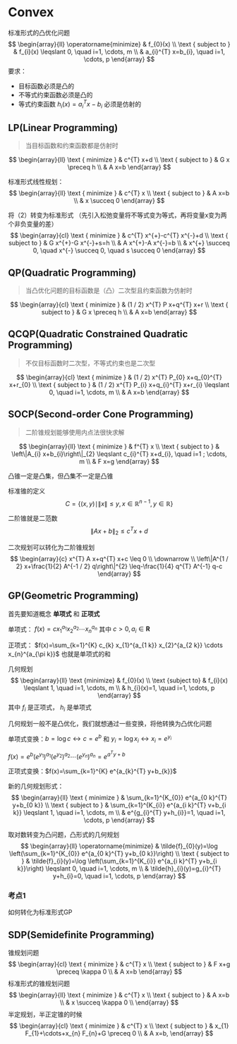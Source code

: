 # Convex

标准形式的凸优化问题
$$
\begin{array}{ll}
\operatorname{minimize} & f_{0}(x) \\
\text { subject to } & f_{i}(x) \leqslant 0, \quad i=1, \cdots, m \\
& a_{i}^{T} x=b_{i}, \quad i=1, \cdots, p
\end{array}
$$
要求：

- 目标函数必须是凸的
- 不等式约束函数必须是凸的
- 等式约束函数 $h_i(x) = a_i^Tx - b_i$ 必须是仿射的



## LP(Linear Programming)

> 当目标函数和约束函数都是仿射时

$$
\begin{array}{ll}
\text { minimize } & c^{T} x+d \\
\text { subject to } & G x \preceq h \\
& A x=b
\end{array}
$$



标准形式线性规划：
$$
\begin{array}{ll}
\text { minimize } & c^{T} x \\
\text { subject to } & A x=b \\
& x \succeq 0
\end{array}
$$


将（2）转变为标准形式 （先引入松弛变量将不等式变为等式，再将变量x变为两个非负变量的差）
$$
\begin{array}{cl}
\text { minimize } & c^{T} x^{+}-c^{T} x^{-}+d \\
\text { subject to } & G x^{+}-G x^{-}+s=h \\
& A x^{+}-A x^{-}=b \\
& x^{+} \succeq 0, \quad x^{-} \succeq 0, \quad s \succeq 0
\end{array}
$$


## QP(Quadratic Programming)

> 当凸优化问题的目标函数是（凸）二次型且约束函数为仿射时

$$
\begin{array}{cl}
\text { minimize } & (1 / 2) x^{T} P x+q^{T} x+r \\
\text { subject to } & G x \preceq h \\
& A x=b
\end{array}
$$



## QCQP(Quadratic Constrained Quadratic Programming)

> 不仅目标函数时二次型，不等式约束也是二次型

$$
\begin{array}{cl}
\text { minimize } & (1 / 2) x^{T} P_{0} x+q_{0}^{T} x+r_{0} \\
\text { subject to } & (1 / 2) x^{T} P_{i} x+q_{i}^{T} x+r_{i} \leqslant 0, \quad i=1, \cdots, m \\
& A x=b
\end{array}
$$



## SOCP(Second-order Cone Programming)

> 二阶锥规划能够使用内点法很快求解

$$
\begin{array}{ll}
\text { minimize } & f^{T} x \\
\text { subject to } & \left\|A_{i} x+b_{i}\right\|_{2} \leqslant c_{i}^{T} x+d_{i}, \quad i=1 ; \cdots, m \\
& F x=g
\end{array}
$$



凸锥一定是凸集，但凸集不一定是凸锥



标准锥的定义
$$
C=\left\{(x, y) \mid\|x\| \leq y, x \in \mathbb{R}^{n-1}, y \in \mathbb{R}\right\}
$$


二阶锥就是二范数
$$
\|A x+b\|_{2} \leq c^{T} x+d
$$


二次规划可以转化为二阶锥规划
$$
\begin{array}{c}
x^{T} A x+q^{T} x+c \leq 0 \\
\downarrow \\
\left\|A^{1 / 2} x+\frac{1}{2} A^{-1 / 2} q\right\|^{2} \leq-\frac{1}{4} q^{T} A^{-1} q-c
\end{array}
$$


## 

## GP(Geometric Programming)

首先要知道概念 **单项式** 和 **正项式**

单项式： $f(x) = cx_1^{a_1} x_2^{a_2} \cdots x_n^{a_n}$ 其中 $c>0, a_i \in \mathbf{R}$

正项式： $f(x)=\sum_{k=1}^{K} c_{k} x_{1}^{a_{1 k}} x_{2}^{a_{2 k}} \cdots x_{n}^{a_{\pi k}}$  也就是单项式的和



几何规划
$$
\begin{array}{ll}
\text {minimize} & f_{0}(x) \\
\text {subject to} & f_{i}(x) \leqslant 1, \quad i=1, \cdots, m \\
& h_{i}(x)=1, \quad i=1, \cdots, p
\end{array}
$$
其中 $f_i$ 是正项式， $h_i$ 是单项式



几何规划一般不是凸优化，我们就想通过一些变换，将他转换为凸优化问题



单项式变换：$b = \log c \leftrightarrow c = e^b$ 和 $y_i = \log x_i \leftrightarrow x_i = e^{y_i}$

$f(x) = e^b (e^{y_1})^{a_1} (e^{y_2})^{a_2} \cdots (e^{y_n})^{a_n} = e^{a^Ty + b}$

正项式变换：$f(x)=\sum_{k=1}^{K} e^{a_{k}^{T} y+b_{k}}$



新的几何规划形式：
$$
\begin{array}{ll}
\text { minimize } & \sum_{k=1}^{K_{0}} e^{a_{0 k}^{T} y+b_{0 k}} \\
\text { subject to } & \sum_{k=1}^{K_{i}} e^{a_{i k}^{T} v+b_{i k}} \leqslant 1, \quad i=1, \cdots, m \\
& e^{g_{i}^{T} y+h_{i}}=1, \quad i=1, \cdots, p
\end{array}
$$


取对数转变为凸问题，凸形式的几何规划
$$
\begin{array}{ll}
\operatorname{minimize} & \tilde{f}_{0}(y)=\log \left(\sum_{k=1}^{K_{0}} e^{a_{0 k}^{T} y+b_{0 k}}\right) \\
\text { subject to } & \tilde{f}_{i}(y)=\log \left(\sum_{k=1}^{K_{i}} e^{a_{i k}^{T} y+b_{i k}}\right) \leqslant 0, \quad i=1, \cdots, m \\
& \tilde{h}_{i}(y)=g_{i}^{T} y+h_{i}=0, \quad i=1, \cdots, p
\end{array}
$$


### 考点1

如何转化为标准形式GP







## SDP(Semidefinite Programming)

锥规划问题
$$
\begin{array}{cl}
\text { minimize } & c^{T} x \\
\text { subject to } & F x+g \preceq \kappa 0 \\
& A x=b
\end{array}
$$
标准形式的锥规划问题
$$
\begin{array}{ll}
\text { minimize } & c^{T} x \\
\text { subject to } & A x=b \\
& x \succeq \kappa 0 \\
\end{array}
$$
半定规划，半正定锥的时候
$$
\begin{array}{cl}
\text { minimize } & c^{T} x \\
\text { subject to } & x_{1} F_{1}+\cdots+x_{n} F_{n}+G \preceq 0 \\
& A x=b,
\end{array}
$$
